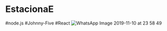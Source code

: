 # EstacionaE
#node.js #Johnny-Five #React
![WhatsApp Image 2019-11-10 at 23 58 49](https://user-images.githubusercontent.com/31674845/70177477-d44b9600-16b0-11ea-8db0-e1627b090a3f.jpeg)
